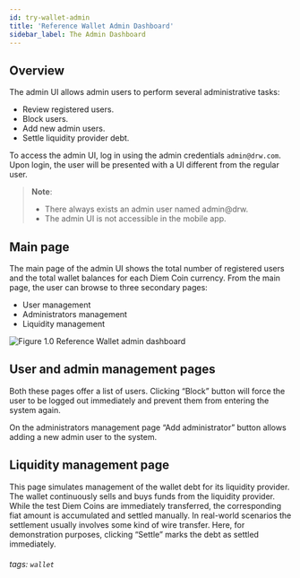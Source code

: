```yaml
---
id: try-wallet-admin
title: 'Reference Wallet Admin Dashboard'
sidebar_label: The Admin Dashboard
---
```


## Overview

The admin UI allows admin users to perform several administrative tasks:

*   Review registered users.
*   Block users.
*   Add new admin users.
*   Settle liquidity provider debt.

To access the admin UI, log in using the admin credentials `admin@drw.com`. Upon login, the user will be presented with a UI different from the regular user.


> **Note**:
> - There always exists an admin user named admin@drw.
> - The admin UI is not accessible in the mobile app.

## Main page

The main page of the admin UI shows the total number of registered users and the total wallet balances for each Diem Coin currency. From the main page, the user can browse to three secondary pages:

*   User management
*   Administrators management
*   Liquidity management

![Figure 1.0 Reference Wallet admin dashboard](/img/docs/admin-dash.png)


## User and admin management pages

Both these pages offer a list of users. Clicking “Block” button will force the user to be logged out immediately and prevent them from entering the system again.

On the administrators management page “Add administrator” button allows adding a new admin user to the system.


## Liquidity management page

This page simulates management of the wallet debt for its liquidity provider. The wallet continuously sells and buys funds from the liquidity provider. While the test Diem Coins are immediately transferred, the corresponding fiat amount is accumulated and settled manually. In real-world scenarios the settlement usually involves some kind of wire transfer. Here, for demonstration purposes, clicking “Settle” marks the debt as settled immediately.

###### tags: `wallet`
